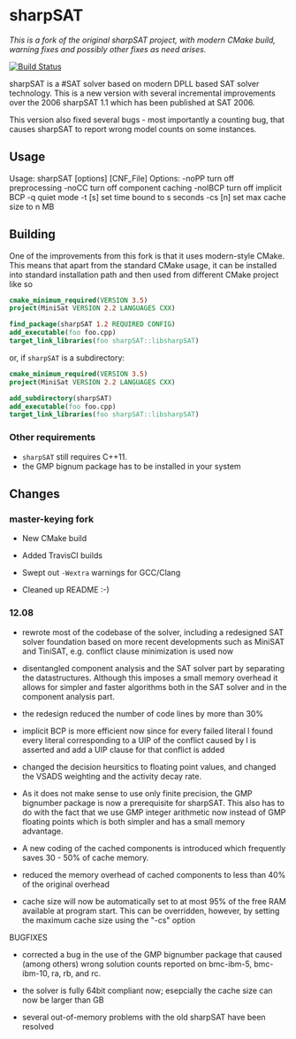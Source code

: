 # sharpSAT

_This is a fork of the original sharpSAT project, with modern CMake build,
warning fixes and possibly other fixes as need arises._

[![Build Status](https://travis-ci.org/master-keying/sharpSAT.svg?branch=master)](https://travis-ci.org/master-keying/sharpSAT)


sharpSAT is a #SAT solver based on modern DPLL based SAT solver technology.
This is a new version with several incremental improvements over the 2006
sharpSAT 1.1 which has been published at SAT 2006.

This version also fixed several bugs - most importantly a counting bug,
that causes sharpSAT to report wrong model counts on some instances.

## Usage

Usage: sharpSAT [options] [CNF_File]
Options:
	-noPP	turn off preprocessing
	-noCC	turn off component caching
	-noIBCP	turn off implicit BCP
	-q      quiet mode
	-t [s] 	set time bound to s seconds
	-cs [n]	set max cache size to n MB


## Building

One of the improvements from this fork is that it uses modern-style CMake.
This means that apart from the standard CMake usage, it can be installed
into standard installation path and then used from different CMake project
like so

```CMake
cmake_minimum_required(VERSION 3.5)
project(MiniSat VERSION 2.2 LANGUAGES CXX)

find_package(sharpSAT 1.2 REQUIRED CONFIG)
add_executable(foo foo.cpp)
target_link_libraries(foo sharpSAT::libsharpSAT)
```

or, if `sharpSAT` is a subdirectory:

```CMake
cmake_minimum_required(VERSION 3.5)
project(MiniSat VERSION 2.2 LANGUAGES CXX)

add_subdirectory(sharpSAT)
add_executable(foo foo.cpp)
target_link_libraries(foo sharpSAT::libsharpSAT)
```


### Other requirements

- `sharpSAT` still requires C++11.
- the GMP bignum package has to be installed in your system


## Changes

### master-keying fork

* New CMake build
* Added TravisCI builds
* Swept out `-Wextra` warnings for GCC/Clang


* Cleaned up README :-)


### 12.08

- rewrote most of the codebase of the solver, including a redesigned SAT solver
foundation based on more recent developments such as MiniSAT and TiniSAT,
e.g. conflict clause minimization is used now

- disentangled component analysis and the SAT solver part by separating the
datastructures. Although this imposes a small memory overhead it allows
for simpler and faster algorithms both in the SAT solver and in the component
analysis part.

- the redesign reduced the number of code lines by more than 30%

- implicit BCP is more efficient now since for every failed literal l found
every literal corresponding to a UIP of the conflict caused by l is asserted
and add a UIP clause for that conflict is added

- changed the decision heursitics to floating point values, and changed
the VSADS weighting and the activity decay rate.

- As it does not make sense to use only finite precision, the GMP bignumber
package is now a prerequisite for sharpSAT. This also has to do with the
fact that we use GMP integer arithmetic now instead of GMP floating points
which is both simpler and has a small memory advantage.

- A new coding of the cached components is introduced which frequently saves
30 - 50% of cache memory.

- reduced the memory overhead of cached components to less than 40% of the
original overhead

-  cache size will now be automatically set to at most 95% of the free RAM
available at program start. This can be overridden, however, by setting the
maximum cache size using the "-cs" option


BUGFIXES

- corrected a bug in the use of the GMP bignumber package that caused (among others)
wrong solution counts reported on bmc-ibm-5, bmc-ibm-10, ra, rb, and rc.

- the solver is fully 64bit compliant now; esepcially the cache size can now be
larger than GB

- several out-of-memory problems with the old sharpSAT have been resolved
